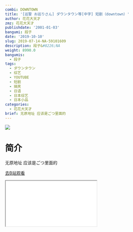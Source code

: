 ```yaml
---
combi: DOWNTOWN
title: '[巡警 お巡りさん] ダウンタウン等[中字] 短剧（downtown）'
author: 花花大天才
zmz: 花花大天才
publishdate: '2001-01-03'
bangumi: 段子
date: '2019-10-10'
slug: 2019-07-14-NA-59101609
description: 段子&#8226;NA
weight: 8990.0
bangumis:
  - 段子
tags:
  - ダウンタウン
  - 综艺
  - YOUTUBE
  - 短剧
  - 搞笑
  - 日语
  - 日本综艺
  - 日本小品
categories:
  - 花花大天才
brief: 无原地址 应该是ごつ里面的
---
```

![](https://raw.githubusercontent.com/tcgriffith/owaraisite/master/static/tmpimg/6eef2218df34481f26cd354a9659915aca1509fa.jpg.480.jpg)
# 简介  
无原地址 应该是ごつ里面的  

[去B站观看](https://www.bilibili.com/video/av59101609/)
<div class ="resp-container"><iframe class="testiframe" src="//player.bilibili.com/player.html?aid=59101609"", scrolling="no", allowfullscreen="true" > </iframe></div> 
